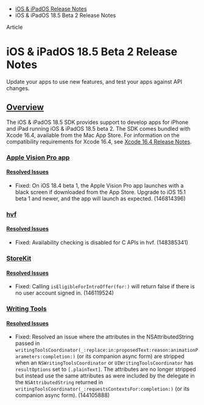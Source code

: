 - [iOS & iPadOS Release Notes](https://developer.apple.com/documentation/ios-ipados-release-notes)
- iOS & iPadOS 18.5 Beta 2 Release Notes

Article

# iOS & iPadOS 18.5 Beta 2 Release Notes

Update your apps to use new features, and test your apps against API changes.

## [Overview](https://developer.apple.com/documentation/ios-ipados-release-notes/ios-ipados-18_5-release-notes#Overview)

The iOS & iPadOS 18.5 SDK provides support to develop apps for iPhone and iPad running iOS & iPadOS 18.5 beta 2. The SDK comes bundled with Xcode 16.4, available from the Mac App Store. For information on the compatibility requirements for Xcode 16.4, see [Xcode 16.4 Release Notes](https://developer.apple.com/documentation/Xcode-Release-Notes/xcode-16_4-release-notes).

### [Apple Vision Pro app](https://developer.apple.com/documentation/ios-ipados-release-notes/ios-ipados-18_5-release-notes#Apple-Vision-Pro-app)

#### [Resolved Issues](https://developer.apple.com/documentation/ios-ipados-release-notes/ios-ipados-18_5-release-notes#Resolved-Issues)

- Fixed: On iOS 18.4 beta 1, the Apple Vision Pro app launches with a black screen if downloaded from the App Store. Upgrade to iOS 15.1 beta 1 and newer, and the app will launch as expected. (146814396)

### [hvf](https://developer.apple.com/documentation/ios-ipados-release-notes/ios-ipados-18_5-release-notes#hvf)

#### [Resolved Issues](https://developer.apple.com/documentation/ios-ipados-release-notes/ios-ipados-18_5-release-notes#Resolved-Issues)

- Fixed: Availability checking is disabled for C APIs in hvf. (148385341)

### [StoreKit](https://developer.apple.com/documentation/ios-ipados-release-notes/ios-ipados-18_5-release-notes#StoreKit)

#### [Resolved Issues](https://developer.apple.com/documentation/ios-ipados-release-notes/ios-ipados-18_5-release-notes#Resolved-Issues)

- Fixed: Calling `isEligibleForIntroOffer(for:)` will return false if there is no user account signed in. (146119524)

### [Writing Tools](https://developer.apple.com/documentation/ios-ipados-release-notes/ios-ipados-18_5-release-notes#Writing-Tools)

#### [Resolved Issues](https://developer.apple.com/documentation/ios-ipados-release-notes/ios-ipados-18_5-release-notes#Resolved-Issues)

- Fixed: Resolved an issue where the attributes in the NSAttributedString passed in `writingToolsCoordinator(_:replace:in:proposedText:reason:animationParameters:completion:)` (or its companion async form) are stripped when an `NSWritingToolsCoordinator` or `UIWritingToolsCoordinator` has `resultOptions` set to `[.plainText]`. The attributes are no longer stripped but instead use the same attributes as were included by the delegate in the `NSAttributedString` returned in `writingToolsCoordinator(_:requestsContextsFor:completion:)` (or its companion async form). (144105888)
